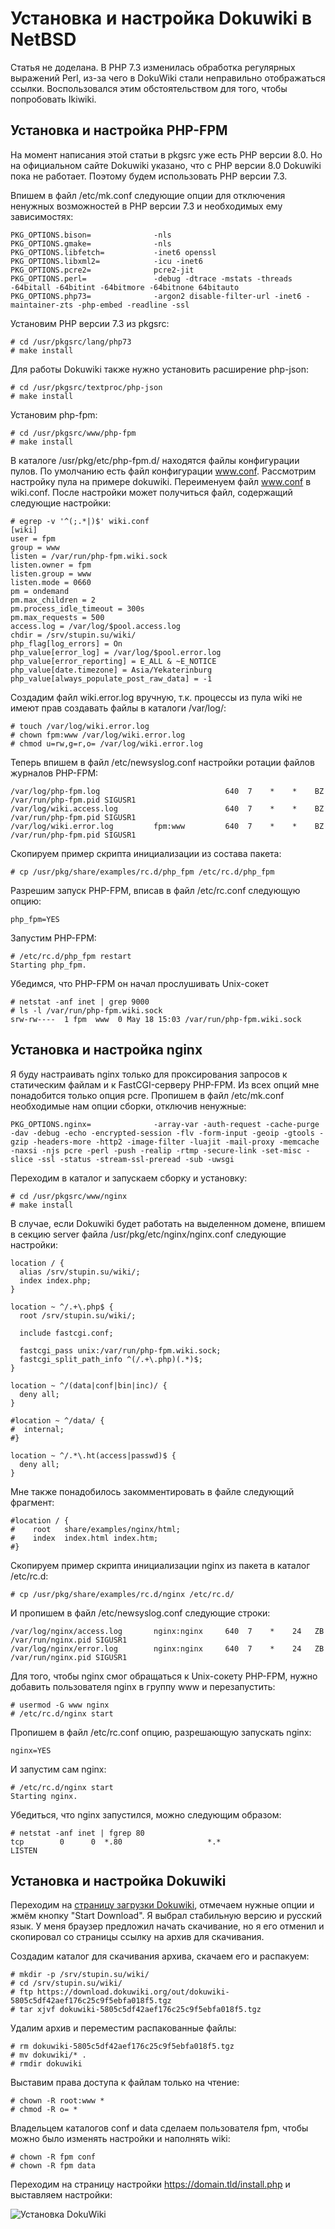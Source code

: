 Установка и настройка Dokuwiki в NetBSD
=======================================

Статья не доделана. В PHP 7.3 изменилась обработка регулярных выражений Perl, из-за чего в DokuWiki стали неправильно отображаться ссылки. Воспользовался этим обстоятельством для того, чтобы попробовать Ikiwiki.

Установка и настройка PHP-FPM
-----------------------------

На момент написания этой статьи в pkgsrc уже есть PHP версии 8.0. Но на официальном сайте Dokuwiki указано, что с PHP версии 8.0 Dokuwiki пока не работает. Поэтому будем использовать PHP версии 7.3.

Впишем в файл /etc/mk.conf следующие опции для отключения ненужных возможностей в PHP версии 7.3 и необходимых ему зависимостях:

	PKG_OPTIONS.bison=              -nls
	PKG_OPTIONS.gmake=              -nls
	PKG_OPTIONS.libfetch=           -inet6 openssl
	PKG_OPTIONS.libxml2=            -icu -inet6
	PKG_OPTIONS.pcre2=              pcre2-jit
	PKG_OPTIONS.perl=               -debug -dtrace -mstats -threads -64bitall -64bitint -64bitmore -64bitnone 64bitauto
	PKG_OPTIONS.php73=              -argon2 disable-filter-url -inet6 -maintainer-zts -php-embed -readline -ssl

Установим PHP версии 7.3 из pkgsrc:

	# cd /usr/pkgsrc/lang/php73
	# make install

Для работы Dokuwiki также нужно установить расширение php-json:

	# cd /usr/pkgsrc/textproc/php-json
	# make install

Установим php-fpm:

	# cd /usr/pkgsrc/www/php-fpm
	# make install

В каталоге /usr/pkg/etc/php-fpm.d/ находятся файлы конфигурации пулов. По умолчанию есть файл конфигурации www.conf. Рассмотрим настройку пула на примере dokuwiki. Переименуем файл www.conf в wiki.conf. После настройки может получиться файл, содержащий следующие настройки:

	# egrep -v '^(;.*|)$' wiki.conf
	[wiki]
	user = fpm
	group = www
	listen = /var/run/php-fpm.wiki.sock
	listen.owner = fpm
	listen.group = www
	listen.mode = 0660
	pm = ondemand
	pm.max_children = 2
	pm.process_idle_timeout = 300s
	pm.max_requests = 500
	access.log = /var/log/$pool.access.log
	chdir = /srv/stupin.su/wiki/
	php_flag[log_errors] = On
	php_value[error_log] = /var/log/$pool.error.log
	php_value[error_reporting] = E_ALL & ~E_NOTICE
	php_value[date.timezone] = Asia/Yekaterinburg
	php_value[always_populate_post_raw_data] = -1

Создадим файл wiki.error.log вручную, т.к. процессы из пула wiki не имеют прав создавать файлы в каталоги /var/log/:

	# touch /var/log/wiki.error.log
	# chown fpm:www /var/log/wiki.error.log
	# chmod u=rw,g=r,o= /var/log/wiki.error.log

Теперь впишем в файл /etc/newsyslog.conf настройки ротации файлов журналов PHP-FPM:

	/var/log/php-fpm.log                            640  7    *    *    BZ /var/run/php-fpm.pid SIGUSR1
	/var/log/wiki.access.log                        640  7    *    *    BZ /var/run/php-fpm.pid SIGUSR1
	/var/log/wiki.error.log         fpm:www         640  7    *    *    BZ /var/run/php-fpm.pid SIGUSR1

Скопируем пример скрипта инициализации из состава пакета:

	# cp /usr/pkg/share/examples/rc.d/php_fpm /etc/rc.d/php_fpm

Разрешим запуск PHP-FPM, вписав в файл /etc/rc.conf следующую опцию:

	php_fpm=YES

Запустим PHP-FPM:

	# /etc/rc.d/php_fpm restart
	Starting php_fpm.

Убедимся, что PHP-FPM он начал прослушивать Unix-сокет

	# netstat -anf inet | grep 9000
	# ls -l /var/run/php-fpm.wiki.sock 
	srw-rw----  1 fpm  www  0 May 18 15:03 /var/run/php-fpm.wiki.sock

Установка и настройка nginx
---------------------------

Я буду настраивать nginx только для проксирования запросов к статическим файлам и к FastCGI-серверу PHP-FPM. Из всех опций мне понадобится только опция pcre. Пропишем в файл /etc/mk.conf необходимые нам опции сборки, отключив ненужные:

	PKG_OPTIONS.nginx=              -array-var -auth-request -cache-purge -dav -debug -echo -encrypted-session -flv -form-input -geoip -gtools -gzip -headers-more -http2 -image-filter -luajit -mail-proxy -memcache -naxsi -njs pcre -perl -push -realip -rtmp -secure-link -set-misc -slice -ssl -status -stream-ssl-preread -sub -uwsgi

Переходим в каталог и запускаем сборку и установку:

	# cd /usr/pkgsrc/www/nginx
	# make install

В случае, если Dokuwiki будет работать на выделенном домене, впишем в секцию server файла /usr/pkg/etc/nginx/nginx.conf следующие настройки:

	location / {
	  alias /srv/stupin.su/wiki/;
	  index index.php;
	}

	location ~ ^/.+\.php$ {
	  root /srv/stupin.su/wiki/;

	  include fastcgi.conf;

	  fastcgi_pass unix:/var/run/php-fpm.wiki.sock;
	  fastcgi_split_path_info ^(/.+\.php)(.*)$;
	}

	location ~ ^/(data|conf|bin|inc)/ {
	  deny all;
	}

	#location ~ ^/data/ {
	#  internal;
	#}

	location ~ ^/.*\.ht(access|passwd)$ {
	  deny all;
	}

Мне также понадобилось закомментировать в файле следующий фрагмент:

	#location / {
	#    root   share/examples/nginx/html;
	#    index  index.html index.htm;
	#}

Cкопируем пример скрипта инициализации nginx из пакета в каталог /etc/rc.d:

	# cp /usr/pkg/share/examples/rc.d/nginx /etc/rc.d/

И пропишем в файл /etc/newsyslog.conf следующие строки:

	/var/log/nginx/access.log       nginx:nginx     640  7    *    24   ZB /var/run/nginx.pid SIGUSR1
	/var/log/nginx/error.log        nginx:nginx     640  7    *    24   ZB /var/run/nginx.pid SIGUSR1

Для того, чтобы nginx смог обращаться к Unix-сокету PHP-FPM, нужно добавить пользователя nginx в группу www и перезапустить:

	# usermod -G www nginx
	# /etc/rc.d/nginx start

Пропишем в файл /etc/rc.conf опцию, разрешающую запускать nginx:

	nginx=YES

И запустим сам nginx:

	# /etc/rc.d/nginx start
	Starting nginx.

Убедиться, что nginx запустился, можно следующим образом:

	# netstat -anf inet | fgrep 80
	tcp        0      0  *.80                   *.*                    LISTEN

Установка и настройка Dokuwiki
------------------------------

Переходим на [страницу загрузки Dokuwiki](https://download.dokuwiki.org/), отмечаем нужные опции и жмём кнопку "Start Download". Я выбрал стабильную версию и русский язык. У меня браузер предложил начать скачивание, но я его отменил и скопировал со страницы ссылку на архив для скачивания.

Создадим каталог для скачивания архива, скачаем его и распакуем:

	# mkdir -p /srv/stupin.su/wiki/
	# cd /srv/stupin.su/wiki/
	# ftp https://download.dokuwiki.org/out/dokuwiki-5805c5df42aef176c25c9f5ebfa018f5.tgz
	# tar xjvf dokuwiki-5805c5df42aef176c25c9f5ebfa018f5.tgz

Удалим архив и переместим распакованные файлы:

	# rm dokuwiki-5805c5df42aef176c25c9f5ebfa018f5.tgz
	# mv dokuwiki/* .
	# rmdir dokuwiki

Выставим права доступа к файлам только на чтение:

	# chown -R root:www *
	# chmod -R o= *

Владельцем каталогов conf и data сделаем пользователя fpm, чтобы можно было изменять настройки и наполнять wiki:

	# chown -R fpm conf
	# chown -R fpm data

Переходим на страницу настройки https://domain.tld/install.php и выставляем настройки:

![Установка DokuWiki](dokuwiki_installer.png)
